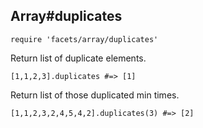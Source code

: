 ## Array#duplicates

    require 'facets/array/duplicates'

Return list of duplicate elements.

    [1,1,2,3].duplicates #=> [1]

Return list of those duplicated min times.

    [1,1,2,3,2,4,5,4,2].duplicates(3) #=> [2]




